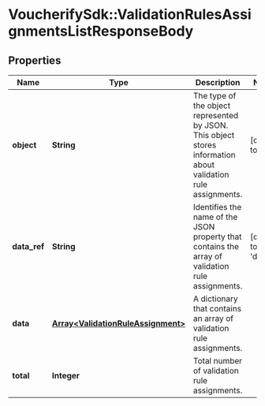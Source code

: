# VoucherifySdk::ValidationRulesAssignmentsListResponseBody

## Properties

| Name | Type | Description | Notes |
| ---- | ---- | ----------- | ----- |
| **object** | **String** | The type of the object represented by JSON. This object stores information about validation rule assignments. | [default to &#39;list&#39;] |
| **data_ref** | **String** | Identifies the name of the JSON property that contains the array of validation rule assignments. | [default to &#39;data&#39;] |
| **data** | [**Array&lt;ValidationRuleAssignment&gt;**](ValidationRuleAssignment.md) | A dictionary that contains an array of validation rule assignments. |  |
| **total** | **Integer** | Total number of validation rule assignments. |  |

